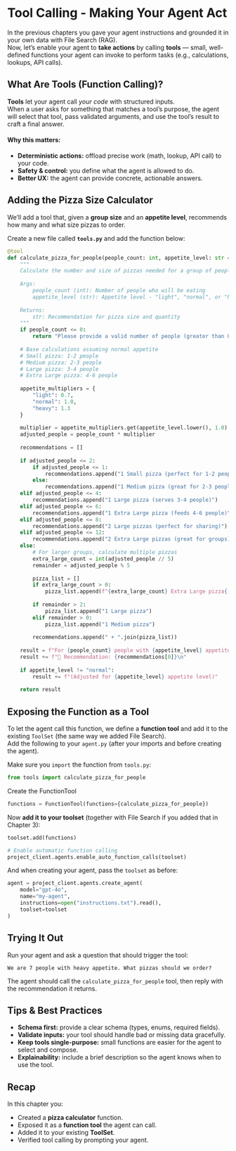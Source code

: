 # Tool Calling - Making Your Agent Act

In the previous chapters you gave your agent instructions and grounded it in your own data with File Search (RAG).  
Now, let’s enable your agent to **take actions** by calling **tools** — small, well-defined functions your agent can invoke to perform tasks (e.g., calculations, lookups, API calls).

## What Are Tools (Function Calling)?

**Tools** let your agent call *your code* with structured inputs.  
When a user asks for something that matches a tool’s purpose, the agent will select that tool, pass validated arguments, and use the tool’s result to craft a final answer.

#### Why this matters:
- **Deterministic actions:** offload precise work (math, lookup, API call) to your code.
- **Safety & control:** you define what the agent is allowed to do.
- **Better UX:** the agent can provide concrete, actionable answers.


## Adding the Pizza Size Calculator

We’ll add a tool that, given a **group size** and an **appetite level**, recommends how many and what size pizzas to order.

Create a new file called **`tools.py`** and add the function below:

```python
@tool
def calculate_pizza_for_people(people_count: int, appetite_level: str = "normal") -> str:
    """
    Calculate the number and size of pizzas needed for a group of people.
    
    Args:
        people_count (int): Number of people who will be eating
        appetite_level (str): Appetite level - "light", "normal", or "heavy" (default: "normal")
    
    Returns:
        str: Recommendation for pizza size and quantity
    """
    if people_count <= 0:
        return "Please provide a valid number of people (greater than 0)."
    
    # Base calculations assuming normal appetite
    # Small pizza: 1-2 people
    # Medium pizza: 2-3 people  
    # Large pizza: 3-4 people
    # Extra Large pizza: 4-6 people
    
    appetite_multipliers = {
        "light": 0.7,
        "normal": 1.0,
        "heavy": 1.3
    }
    
    multiplier = appetite_multipliers.get(appetite_level.lower(), 1.0)
    adjusted_people = people_count * multiplier
    
    recommendations = []
    
    if adjusted_people <= 2:
        if adjusted_people <= 1:
            recommendations.append("1 Small pizza (perfect for 1-2 people)")
        else:
            recommendations.append("1 Medium pizza (great for 2-3 people)")
    elif adjusted_people <= 4:
        recommendations.append("1 Large pizza (serves 3-4 people)")
    elif adjusted_people <= 6:
        recommendations.append("1 Extra Large pizza (feeds 4-6 people)")
    elif adjusted_people <= 8:
        recommendations.append("2 Large pizzas (perfect for sharing)")
    elif adjusted_people <= 12:
        recommendations.append("2 Extra Large pizzas (great for groups)")
    else:
        # For larger groups, calculate multiple pizzas
        extra_large_count = int(adjusted_people // 5)
        remainder = adjusted_people % 5
        
        pizza_list = []
        if extra_large_count > 0:
            pizza_list.append(f"{extra_large_count} Extra Large pizza{'s' if extra_large_count > 1 else ''}")
        
        if remainder > 2:
            pizza_list.append("1 Large pizza")
        elif remainder > 0:
            pizza_list.append("1 Medium pizza")
        
        recommendations.append(" + ".join(pizza_list))
    
    result = f"For {people_count} people with {appetite_level} appetite:\n"
    result += f"🍕 Recommendation: {recommendations[0]}\n"
    
    if appetite_level != "normal":
        result += f"(Adjusted for {appetite_level} appetite level)"
    
    return result
```

## Exposing the Function as a Tool

To let the agent call this function, we define a **function tool** and add it to the existing `ToolSet` (the same way we added File Search).  
Add the following to your `agent.py` (after your imports and before creating the agent).

Make sure you `import` the function from `tools.py`:

```python
from tools import calculate_pizza_for_people
 ```

Create the FunctionTool

```python
functions = FunctionTool(functions={calculate_pizza_for_people})
```

Now **add it to your toolset** (together with File Search if you added that in Chapter 3):

```python
toolset.add(functions)

# Enable automatic function calling 
project_client.agents.enable_auto_function_calls(toolset)

```

And when creating your agent, pass the `toolset` as before:

```python
agent = project_client.agents.create_agent(
    model="gpt-4o",
    name="my-agent",
    instructions=open("instructions.txt").read(),
    toolset=toolset
)
```


## Trying It Out

Run your agent and ask a question that should trigger the tool:

```
We are 7 people with heavy appetite. What pizzas should we order?
```

The agent should call the `calculate_pizza_for_people` tool, then reply with the recommendation it returns.


## Tips & Best Practices

- **Schema first:** provide a clear schema (types, enums, required fields).  
- **Validate inputs:** your tool should handle bad or missing data gracefully.  
- **Keep tools single-purpose:** small functions are easier for the agent to select and compose.  
- **Explainability:** include a brief description so the agent knows when to use the tool.

## Recap

In this chapter you:
- Created a **pizza calculator** function.
- Exposed it as a **function tool** the agent can call.
- Added it to your existing **ToolSet**.
- Verified tool calling by prompting your agent.